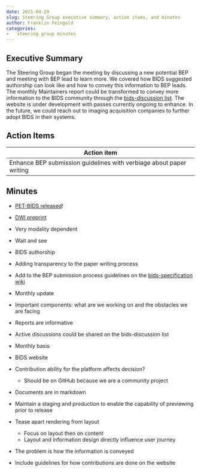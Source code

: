 ```yaml
---
date: 2021-04-29
slug: Steering Group executive summary, action items, and minutes
author: Franklin Feingold
categories:
-   steering group minutes
---
```


<!-- more -->

## Executive Summary

The Steering Group began the meeting by discussing a new potential BEP and meeting with BEP lead to learn more. We covered how BIDS suggested authorship can look like and how to convey this information to BEP leads. The monthly Maintainers report could be transformed to convey more information to the BIDS community through the [bids-discussion list](https://groups.google.com/g/bids-discussion). The website is under development with passes currently ongoing to enhance. In the future, we could reach out to imaging acquisition companies to further adopt BIDS in their systems.

## Action Items

| Action item                                                         |
| ------------------------------------------------------------------- |
| Enhance BEP submission guidelines with verbiage about paper writing |

## Minutes

-   [PET-BIDS released](https://bids-specification.readthedocs.io/en/stable/04-modality-specific-files/09-positron-emission-tomography.html)!
-   [DWI preprint](https://arxiv.org/abs/2103.14485?context=eess.IV)
-   Very modality dependent
-   Wait and see
-   BIDS authorship

-   Adding transparency to the paper writing process
-   Add to the BEP submission process guidelines on the [bids-specification wiki](<https://github.com/bids-standard/bids-specification/wiki/BIDS-Extension-Proposal-(BEP)-submission-process>)

-   Monthly update
-   Important components: what are we working on and the obstacles we are facing
-   Reports are informative
-   Active discussions could be shared on the bids-discussion list
-   Monthly basis
-   BIDS website
-   Contribution ability for the platform affects decision?
    -   Should be on GitHub because we are a community project
-   Documents are in markdown
-   Maintain a staging and production to enable the capability of previewing prior to release
-   Tease apart rendering from layout
    -   Focus on layout then on content
    -   Layout and information design directly influence user journey
-   The problem is how the information is conveyed
-   Include guidelines for how contributions are done on the website
